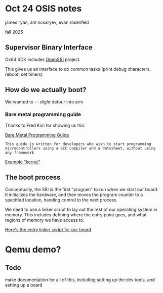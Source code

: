 [comment]: # (THEME = black)
[comment]: # (CODE_THEME = base16/zenburn)
# Oct 24 OSIS notes

james ryan, ant nosaryev, evan rosenfeld

fall 2025

[comment]: # (|||)

## Supervisor Binary Interface

Ox64 SDK includes [OpenSBI](https://github.com/riscv-software-src/opensbi) project.

This gives us an interface to do common tasks (print debug characters, reboot,
set timers)

[comment]: # (|||)

## How do we actually boot? 

We wanted to -- *slight* detour into arm

[comment]: # (|||)

### Bare metal programming guide

Thanks to Fred Kim for showing us this

[Bare Metal Programming Guide](https://github.com/cpq/bare-metal-programming-guide/tree/main)

[comment]: # (|||)

`This guide is written for developers who wish to start programming microcontrollers using a GCC compiler and a datasheet, without using any framework`

[comment]: # (|||)

[Example "kernel"](https://github.com/cpq/bare-metal-programming-guide/tree/main/steps/step-0-minimal)

[comment]: # (|||)

## The boot process

Conceptually, the SBI is the first "program" to run when we start our board. It
initializes the hardware, and then moves the program counter to a specified
location, handing control to the next process.

[comment]: # (|||)

We need to use a linker script to lay out the rest of our operating system in
memory. This includes defining where the entry point goes, and what regions of
memory we have access to.

[comment]: # (|||)

[Here's the entry linker script for our board](https://github.com/openbouffalo/OBLFR/blob/92bde04ef7487e4b4d333ae5a54b018a085fc0aa/bsp/common/bl808/bl808_flash_d0.ld)

[comment]: # (|||)

# Qemu demo?

[comment]: # (|||)

## Todo

make documentation for all of this, including setting up the dev tools, and
setting up a board
